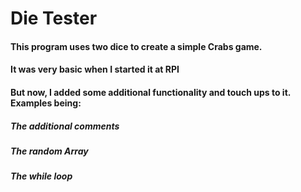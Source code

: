 # Die Tester
#### This program uses two dice to create a simple Crabs game.
#### It was very basic when I started it at RPI
#### But now, I added some additional functionality and touch ups to it. Examples being:
##### The additional comments
##### The random Array
##### The while loop